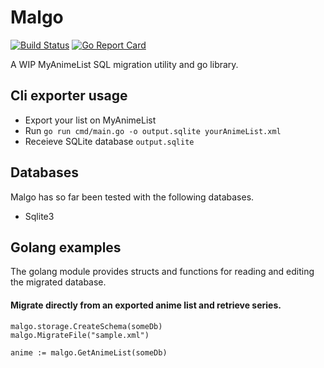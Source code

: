 # Malgo
[![Build Status](https://travis-ci.com/th3-z/malgo.svg?branch=master)](https://travis-ci.com/th3-z/malgo) [![Go Report Card](https://goreportcard.com/badge/github.com/th3-z/malgo)](https://goreportcard.com/report/github.com/th3-z/malgo)

A WIP MyAnimeList SQL migration utility and go library.

## Cli exporter usage

* Export your list on MyAnimeList
* Run `go run cmd/main.go -o output.sqlite yourAnimeList.xml`
* Receieve SQLite database `output.sqlite`

## Databases

Malgo has so far been tested with the following databases.

* Sqlite3

## Golang examples

The golang module provides structs and functions for reading and editing the migrated database.

#### Migrate directly from an exported anime list and retrieve series.
```
malgo.storage.CreateSchema(someDb)
malgo.MigrateFile("sample.xml")

anime := malgo.GetAnimeList(someDb)

```
